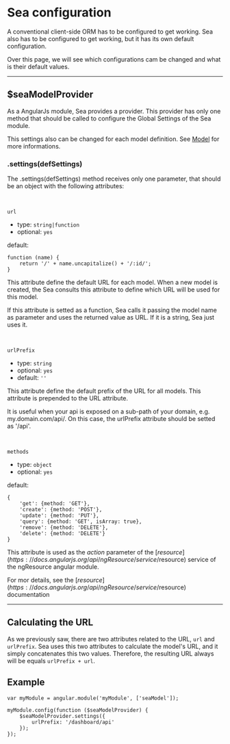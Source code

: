 
# Sea configuration

A conventional client-side ORM has to be configured to get working.
Sea also has to be configured to get working, but it has its own default configuration.

Over this page, we will see which configurations cam be changed and what is their default values.

***

## $seaModelProvider

As a AngularJs module, Sea provides a provider. This provider has only one method
that should be called to configure the Global Settings of the Sea module.

This settings also can be changed for each model definition. See [Model](/model/) for more informations.

### .settings(defSettings)

The .settings(defSettings) method receives only one parameter, that should be an object with the following attributes:

&nbsp;

`url`

- type: `string|function`
- optional: `yes`

default: 

	function (name) {
		return '/' + name.uncapitalize() + '/:id/';
	}

This attribute define the default URL for each model. When a new model is created, the Sea consults this attribute to define which URL will be used for this model.

If this attribute is setted as a function, Sea calls it passing the model name as parameter and uses the returned value as URL. If it is a string, Sea just uses it.

&nbsp;

`urlPrefix`

- type: `string`
- optional: `yes`
- default: `''`

This attribute define the default prefix of the URL for all models. This attribute is prepended to the URL attribute.

It is useful when your api is exposed on a sub-path of your domain, e.g. my.domain.com/api/. On this case, the urlPrefix attribute should be setted as '/api'.

&nbsp;

`methods`

- type: `object`
- optional: `yes`

default:

	{
		'get': {method: 'GET'},
		'create': {method: 'POST'},
		'update': {method: 'PUT'},
		'query': {method: 'GET', isArray: true},
		'remove': {method: 'DELETE'},
		'delete': {method: 'DELETE'}
	}
	
This attribute is used as the *action* parameter of the [$resource](https://docs.angularjs.org/api/ngResource/service/$resource) service of the ngResource angular module.

For mor details, see the [$resource](https://docs.angularjs.org/api/ngResource/service/$resource) documentation

***

## Calculating the URL

As we previously saw, there are two attributes related to the URL, `url` and `urlPrefix`.
Sea uses this two attributes to calculate the model's URL, and it simply concatenates this two values.
Therefore, the resulting URL always will be equals `urlPrefix + url`.

## Example

	var myModule = angular.module('myModule', ['seaModel']);

	myModule.config(function ($seaModelProvider) {
		$seaModelProvider.settings({
			urlPrefix: '/dashboard/api'
		});
	});

